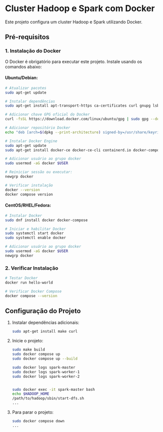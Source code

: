 # Cluster Hadoop e Spark com Docker

Este projeto configura um cluster Hadoop e Spark utilizando Docker.

## Pré-requisitos

### 1. Instalação do Docker

O Docker é obrigatório para executar este projeto. Instale usando os comandos abaixo:

#### Ubuntu/Debian:
```bash
# Atualizar pacotes
sudo apt-get update

# Instalar dependências
sudo apt-get install apt-transport-https ca-certificates curl gnupg lsb-release

# Adicionar chave GPG oficial do Docker
curl -fsSL https://download.docker.com/linux/ubuntu/gpg | sudo gpg --dearmor -o /usr/share/keyrings/docker-archive-keyring.gpg

# Adicionar repositório Docker
echo "deb [arch=$(dpkg --print-architecture) signed-by=/usr/share/keyrings/docker-archive-keyring.gpg] https://download.docker.com/linux/ubuntu $(lsb_release -cs) stable" | sudo tee /etc/apt/sources.list.d/docker.list > /dev/null

# Instalar Docker Engine
sudo apt-get update
sudo apt-get install docker-ce docker-ce-cli containerd.io docker-compose-plugin

# Adicionar usuário ao grupo docker
sudo usermod -aG docker $USER

# Reiniciar sessão ou executar:
newgrp docker

# Verificar instalação
docker --version
docker compose version
```

#### CentOS/RHEL/Fedora:
```bash
# Instalar Docker
sudo dnf install docker docker-compose

# Iniciar e habilitar Docker
sudo systemctl start docker
sudo systemctl enable docker

# Adicionar usuário ao grupo docker
sudo usermod -aG docker $USER
newgrp docker
```

### 2. Verificar Instalação
```bash
# Testar Docker
docker run hello-world

# Verificar Docker Compose
docker compose --version
```

## Configuração do Projeto

1. Instalar dependências adicionais:
   ```bash
   sudo apt-get install make curl

2. Inicie o projeto:
   ```bash
   sudo make build
   sudo docker compose up
   sudo docker compose up --build

   sudo docker logs spark-master
   sudo docker logs spark-worker-1
   sudo docker logs spark-worker-2


   sudo docker exec -it spark-master bash
   echo $HADOOP_HOME
   /path/to/hadoop/sbin/start-dfs.sh
   ...

3. Para parar o projeto:
   ```bash
   sudo docker compose down
   ...





